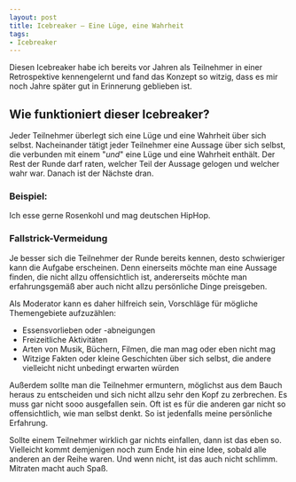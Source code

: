 ```yaml
---
layout: post
title: Icebreaker – Eine Lüge, eine Wahrheit
tags:
- Icebreaker
---
```


Diesen Icebreaker habe ich bereits vor Jahren als Teilnehmer in einer
Retrospektive kennengelernt und fand das Konzept so witzig, dass es mir noch
Jahre später gut in Erinnerung geblieben ist.

## Wie funktioniert dieser Icebreaker?

Jeder Teilnehmer überlegt sich eine Lüge und eine Wahrheit über sich selbst.
Nacheinander tätigt jeder Teilnehmer eine Aussage über sich selbst, die
verbunden mit einem "*und*" eine Lüge und eine Wahrheit enthält. Der Rest der
Runde darf raten, welcher Teil der Aussage gelogen und welcher wahr war. Danach
ist der Nächste dran.

### Beispiel:

Ich esse gerne Rosenkohl und mag deutschen HipHop.

### Fallstrick-Vermeidung

Je besser sich die Teilnehmer der Runde bereits kennen, desto schwieriger kann
die Aufgabe erscheinen. Denn einerseits möchte man eine Aussage finden, die
nicht allzu offensichtlich ist, andererseits möchte man erfahrungsgemäß aber
auch nicht allzu persönliche Dinge preisgeben.

Als Moderator kann es daher hilfreich sein, Vorschläge für mögliche
Themengebiete aufzuzählen:
* Essensvorlieben oder -abneigungen
* Freizeitliche Aktivitäten
* Arten von Musik, Büchern, Filmen, die man mag oder eben nicht mag
* Witzige Fakten oder kleine Geschichten über sich selbst, die andere vielleicht
  nicht unbedingt erwarten würden

Außerdem sollte man die Teilnehmer ermuntern, möglichst aus dem Bauch heraus zu
entscheiden und sich nicht allzu sehr den Kopf zu zerbrechen. Es muss gar nicht
sooo ausgefallen sein. Oft ist es für die anderen gar nicht so offensichtlich,
wie man selbst denkt. So ist jedenfalls meine persönliche Erfahrung.

Sollte einem Teilnehmer wirklich gar nichts einfallen, dann ist das eben so.
Vielleicht kommt demjenigen noch zum Ende hin eine Idee, sobald alle anderen an
der Reihe waren. Und wenn nicht, ist das auch nicht schlimm. Mitraten macht auch
Spaß.
